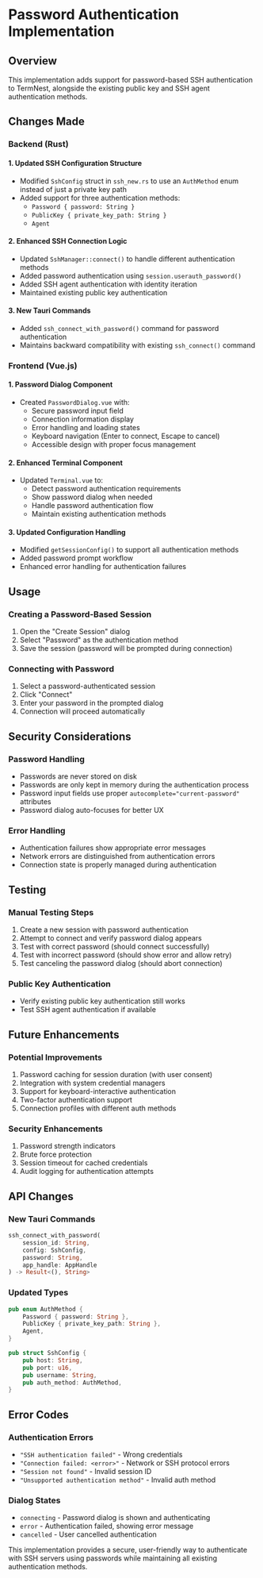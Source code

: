 # Password Authentication Implementation

## Overview
This implementation adds support for password-based SSH authentication to TermNest, alongside the existing public key and SSH agent authentication methods.

## Changes Made

### Backend (Rust)

#### 1. Updated SSH Configuration Structure
- Modified `SshConfig` struct in `ssh_new.rs` to use an `AuthMethod` enum instead of just a private key path
- Added support for three authentication methods:
  - `Password { password: String }`
  - `PublicKey { private_key_path: String }`
  - `Agent`

#### 2. Enhanced SSH Connection Logic
- Updated `SshManager::connect()` to handle different authentication methods
- Added password authentication using `session.userauth_password()`
- Added SSH agent authentication with identity iteration
- Maintained existing public key authentication

#### 3. New Tauri Commands
- Added `ssh_connect_with_password()` command for password authentication
- Maintains backward compatibility with existing `ssh_connect()` command

### Frontend (Vue.js)

#### 1. Password Dialog Component
- Created `PasswordDialog.vue` with:
  - Secure password input field
  - Connection information display
  - Error handling and loading states
  - Keyboard navigation (Enter to connect, Escape to cancel)
  - Accessible design with proper focus management

#### 2. Enhanced Terminal Component
- Updated `Terminal.vue` to:
  - Detect password authentication requirements
  - Show password dialog when needed
  - Handle password authentication flow
  - Maintain existing authentication methods

#### 3. Updated Configuration Handling
- Modified `getSessionConfig()` to support all authentication methods
- Added password prompt workflow
- Enhanced error handling for authentication failures

## Usage

### Creating a Password-Based Session
1. Open the "Create Session" dialog
2. Select "Password" as the authentication method
3. Save the session (password will be prompted during connection)

### Connecting with Password
1. Select a password-authenticated session
2. Click "Connect"
3. Enter your password in the prompted dialog
4. Connection will proceed automatically

## Security Considerations

### Password Handling
- Passwords are never stored on disk
- Passwords are only kept in memory during the authentication process
- Password input fields use proper `autocomplete="current-password"` attributes
- Password dialog auto-focuses for better UX

### Error Handling
- Authentication failures show appropriate error messages
- Network errors are distinguished from authentication errors
- Connection state is properly managed during authentication

## Testing

### Manual Testing Steps
1. Create a new session with password authentication
2. Attempt to connect and verify password dialog appears
3. Test with correct password (should connect successfully)
4. Test with incorrect password (should show error and allow retry)
5. Test canceling the password dialog (should abort connection)

### Public Key Authentication
- Verify existing public key authentication still works
- Test SSH agent authentication if available

## Future Enhancements

### Potential Improvements
1. Password caching for session duration (with user consent)
2. Integration with system credential managers
3. Support for keyboard-interactive authentication
4. Two-factor authentication support
5. Connection profiles with different auth methods

### Security Enhancements
1. Password strength indicators
2. Brute force protection
3. Session timeout for cached credentials
4. Audit logging for authentication attempts

## API Changes

### New Tauri Commands
```rust
ssh_connect_with_password(
    session_id: String,
    config: SshConfig,
    password: String,
    app_handle: AppHandle
) -> Result<(), String>
```

### Updated Types
```rust
pub enum AuthMethod {
    Password { password: String },
    PublicKey { private_key_path: String },
    Agent,
}

pub struct SshConfig {
    pub host: String,
    pub port: u16,
    pub username: String,
    pub auth_method: AuthMethod,
}
```

## Error Codes

### Authentication Errors
- `"SSH authentication failed"` - Wrong credentials
- `"Connection failed: <error>"` - Network or SSH protocol errors
- `"Session not found"` - Invalid session ID
- `"Unsupported authentication method"` - Invalid auth method

### Dialog States
- `connecting` - Password dialog is shown and authenticating
- `error` - Authentication failed, showing error message
- `cancelled` - User cancelled authentication

This implementation provides a secure, user-friendly way to authenticate with SSH servers using passwords while maintaining all existing authentication methods.
